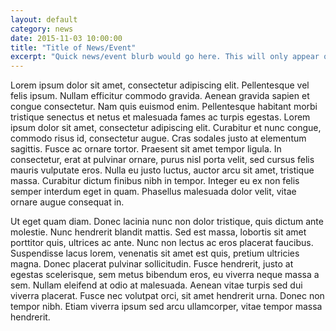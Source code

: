 ```yaml
---
layout: default
category: news
date: 2015-11-03 10:00:00
title: "Title of News/Event"
excerpt: "Quick news/event blurb would go here. This will only appear on the home page."
---
```


Lorem ipsum dolor sit amet, consectetur adipiscing elit. Pellentesque vel felis ipsum. Nullam efficitur commodo gravida. Aenean gravida sapien et congue consectetur. Nam quis euismod enim. Pellentesque habitant morbi tristique senectus et netus et malesuada fames ac turpis egestas. Lorem ipsum dolor sit amet, consectetur adipiscing elit. Curabitur et nunc congue, commodo risus id, consectetur augue. Cras sodales justo at elementum sagittis. Fusce ac ornare tortor. Praesent sit amet tempor ligula. In consectetur, erat at pulvinar ornare, purus nisl porta velit, sed cursus felis mauris vulputate eros. Nulla eu justo luctus, auctor arcu sit amet, tristique massa. Curabitur dictum finibus nibh in tempor. Integer eu ex non felis semper interdum eget in quam. Phasellus malesuada dolor velit, vitae ornare augue consequat in.

Ut eget quam diam. Donec lacinia nunc non dolor tristique, quis dictum ante molestie. Nunc hendrerit blandit mattis. Sed est massa, lobortis sit amet porttitor quis, ultrices ac ante. Nunc non lectus ac eros placerat faucibus. Suspendisse lacus lorem, venenatis sit amet est quis, pretium ultricies magna. Donec placerat pulvinar sollicitudin. Fusce hendrerit, justo at egestas scelerisque, sem metus bibendum eros, eu viverra neque massa a sem. Nullam eleifend at odio at malesuada. Aenean vitae turpis sed dui viverra placerat. Fusce nec volutpat orci, sit amet hendrerit urna. Donec non tempor nibh. Etiam viverra ipsum sed arcu ullamcorper, vitae tempor massa hendrerit.


